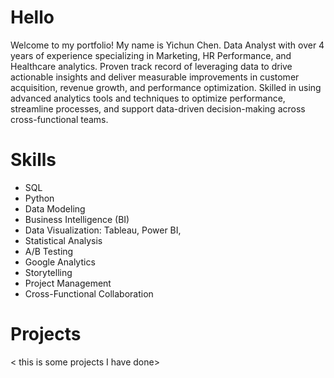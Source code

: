 # Hello
Welcome to my portfolio! My name is Yichun Chen. 
Data Analyst with over 4 years of experience specializing in Marketing, HR Performance, and Healthcare analytics. Proven track record of leveraging data to drive actionable insights and deliver measurable improvements in customer acquisition, revenue growth, and performance optimization. Skilled in using advanced analytics tools and techniques to optimize performance, streamline processes, and support data-driven decision-making across cross-functional teams.

# Skills
- SQL
- Python
- Data Modeling
- Business Intelligence (BI)
- Data Visualization: Tableau, Power BI,
- Statistical Analysis
- A/B Testing
- Google Analytics
- Storytelling
- Project Management
- Cross-Functional Collaboration

# Projects
< this is some projects I have done>

